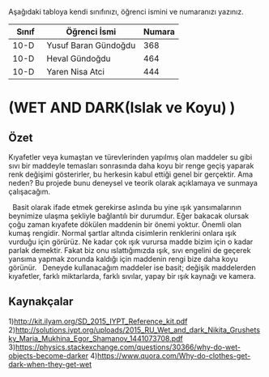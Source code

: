 

Aşağıdaki tabloya kendi sınıfınızı, öğrenci ismini ve numaranızı yazınız. 

Sınıf | Öğrenci İsmi  | Numara
-------|----------------|--------
10-D   | Yusuf Baran Gündoğdu | 368
10-D   | Heval Gündoğdu       | 464
10-D   | Yaren Nisa Atci      | 444

#  (WET AND DARK(Islak ve Koyu) )
## Özet
Kıyafetler veya kumaştan ve türevlerinden yapılmış olan maddeler su gibi sıvı bir maddeyle temasları sonrasında daha koyu bir renge geçiş yaparak renk değişimi gösterirler, bu herkesin kabul ettiği genel bir gerçektir. Ama neden? Bu projede bunu deneysel ve teorik olarak açıklamaya ve sunmaya çalışacağım.
   
   Basit olarak ifade etmek gerekirse aslında bu yine ışık yansımalarının beynimize ulaşma şekliyle bağlantılı bir durumdur. Eğer bakacak olursak çoğu zaman kıyafete dökülen maddenin bir önemi yoktur. Önemli olan kumaş rengidir. Normal şartlar altında cisimlerin renklerini onlara ışık vurduğu için görürüz. Ne kadar çok ışık vurursa madde bizim için o kadar parlak demektir. Fakat biz onu ıslattığımızda ışık, sıvı engelini de geçerek yansıma yapmak zorunda kaldığı için maddenin rengi bize daha koyu görünür. 
   
   Deneyde kullanacağım maddeler ise basit; değişik maddelerden kıyafetler, farklı miktarlarda, farklı sıvılar, yapay bir ışık kaynağı ve kamera.


## Kaynakçalar  


1)http://kit.ilyam.org/SD_2015_IYPT_Reference_kit.pdf
2)http://solutions.iypt.org/uploads/2015_RU_Wet_and_dark_Nikita_Grushetsky_Maria_Mukhina_Egor_Shamanov_1441073708.pdf
3)https://physics.stackexchange.com/questions/30366/why-do-wet-objects-become-darker
4)https://www.quora.com/Why-do-clothes-get-dark-when-they-get-wet




